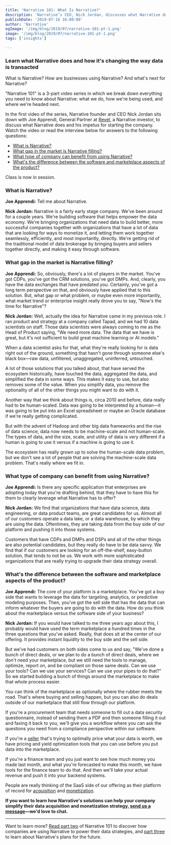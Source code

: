 ```yaml
---
title: 'Narrative 101: What Is Narrative?'
description: 'Narrative’s CEO, Nick Jordan, discusses what Narrative does and how it’s changing the way data is bought, sold, and distributed.'
publishDate: '2019-07-16 16:00:00'
author: 'Narrative'
ogImage: '/img/blog/2019/07/narrative-101-pt-1.png'
image: '/img/blog/2019/07/narrative-101-pt-1.png'
tags: ['insights']

---
```

### Learn what Narrative does and how it's changing the way data is transacted

What is Narrative? How are businesses using Narrative? And what's next for Narrative?

"Narrative 101" is a 3-part video series in which we break down everything you need to know about Narrative: what we do, how we're being used, and where we're headed next.

In the first video of the series, Narrative founder and CEO Nick Jordan sits down with Joe Apprendi, General Partner at [Revel](http://www.revelpartners.com/), a Narrative investor, to discuss what Narrative does and his impetus for starting the company. Watch the video or read the interview below for answers to the following questions:

* [What is Narrative?](#q1)
* [What gap in the market is Narrative filling?](#q2)
* [What type of company can benefit from using Narrative?](#q3)
* [What's the difference between the software and marketplace aspects of the product?](#q4)

Class is now in session.

### What is Narrative?

**Joe Apprendi:** Tell me about Narrative.

**Nick Jordan:** Narrative is a fairly early stage company. We've been around for a couple years. We're building software that helps empower the data economy. We're bringing organizations that need data to build better, more successful companies together with organizations that have a lot of data that are looking for ways to monetize it, and letting them work together seamlessly, efficiently, and most importantly, directly. We're getting rid of the traditional model of data brokerage by bringing buyers and sellers together directly, and making it easy through software.

### What gap in the market is Narrative filling?

**Joe Apprendi:** So, obviously, there's a lot of players in the market. You've got CDPs, you've got the CRM solutions, you've got DMPs. And, clearly, you have the data exchanges that have predated you. Certainly, you've got a long term perspective on that, and obviously have applied that to this solution. But, what gap or what problem, or maybe even more importantly, what market trend or enterprise insight really drove you to say, "Now's the time for Narrative"?

**Nick Jordan:** Well, actually the idea for Narrative came in my previous role. I ran product and strategy at a company called Tapad, and we had 10 data scientists on staff. Those data scientists were always coming to me as the Head of Product saying, "We need more data. The data that we have is great, but it's not sufficient to build great machine learning or AI models."

When a data scientist asks for that, what they're really looking for is data right out of the ground, something that hasn't gone through someone else's black box—raw data, unfiltered, unaggregated, uninferred, untouched.

A lot of those solutions that you talked about, that have served the ecosystem historically, have touched the data, aggregated the data, and simplified the data in some ways. This makes it easy to use, but also removes some of the value. When you simplify data, you remove the optionality of all of the other things you might want to do with it.

Another way that we think about things is, circa 2010 and before, data really had to be human-scaled. Data was going to be interpreted by a human—it was going to be put into an Excel spreadsheet or maybe an Oracle database if we're really getting complicated.

But with the advent of Hadoop and other big data frameworks and the rise of data science, data now needs to be machine-scale and not human-scale. The types of data, and the size, scale, and utility of data is very different if a human is going to use it versus if a machine is going to use it.

The ecosystem has really grown up to solve the human-scale data problem, but we don't see a lot of people that are solving the machine-scale data problem. That's really where we fit in.

### What type of company can benefit from using Narrative?

**Joe Apprendi:** Is there any specific application that enterprises are adopting today that you're drafting behind, that they have to have this for them to clearly leverage what Narrative has to offer?

**Nick Jordan:** We find that organizations that have data science, data engineering, or data product teams, are great candidates for us. Almost all of our customers operate a data lake, or a data warehouse, by which they are using the data. Oftentimes, they are taking data from the buy side of our platform and pushing it into those systems.

Customers that have CDPs and DMPs and DSPs and all of the other things are also potential candidates, but they really do have to be data savvy. We find that if our customers are looking for an off-the-shelf, easy-button solution, that tends to not be us. We work with more sophisticated organizations that are really trying to upgrade their data strategy overall.

### What's the difference between the software and marketplace aspects of the product?

**Joe Apprendi:** The core of your platform is a marketplace. You've got a buy side that wants to leverage the data for targeting, analytics, or predictive modeling purposes. Then, you've got the sell side that has the data that can inform whatever the buyers are going to do with the data. How do you think about the marketplace versus the software side of your business?

**Nick Jordan:** If you would have talked to me three years ago about this, I probably would have used the term marketplace a hundred times in the three questions that you've asked. Really, that does sit at the center of our offering. It provides instant liquidity to the buy side and the sell side.

But we've had customers on both sides come to us and say, "We've done a bunch of direct deals, or we plan to do a bunch of direct deals, where we don't need your marketplace, but we still need the tools to manage, optimize, report on, and be compliant on those same deals. Can we use your tools? Can we use your services? Can we use your pipes to do that?" So we started building a bunch of things around the marketplace to make that whole process easier.

You can think of the marketplace as optionally where the rubber meets the road. That's where buying and selling happen, but you can also do deals outside of our marketplace that still flow through our platform.

If you're a procurement team that needs someone to fill out a data security questionnaire, instead of sending them a PDF and then someone filling it out and faxing it back to you, we'll give you a workflow where you can ask the questions you need from a compliance perspective within our software.

If you're a [seller](https://www.narrative.io/solution/sales) that's trying to optimally price what your data is worth, we have pricing and yield optimization tools that you can use before you put data into the marketplace.

If you're a finance team and you just want to see how much money you made last month, and what you're forecasted to make this month, we have tools for the finance team to do that. And then we'll take your actual revenue and push it into your backend systems.

People are really thinking of the SaaS side of our offering as their platform of record for [acquisition](https://www.narrative.io/platform-acquire) and [monetization](https://www.narrative.io/platform-distribute).

**If you want to learn how Narrative's solutions can help your company simplify their data acquisition and monetization strategy, [send us a message](https://www.narrative.io/get-started)—we'd love to chat.**

* * *

Want to learn more? [Read part two](/blog/narrative-101-how-are-companies-using-narrative) of Narrative 101 to discover how companies are using Narrative to power their data strategies, and [part three](/blog/narrative-101-the-future-of-narrative) to learn about Narrative's plans for the future.
